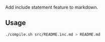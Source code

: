 <!--#include "header.inc.md"-->

Add include statement feature to markdown.

## Usage

```sh
./compile.sh src/README.inc.md > README.md
```

<!--#include "footer.inc.md"-->

